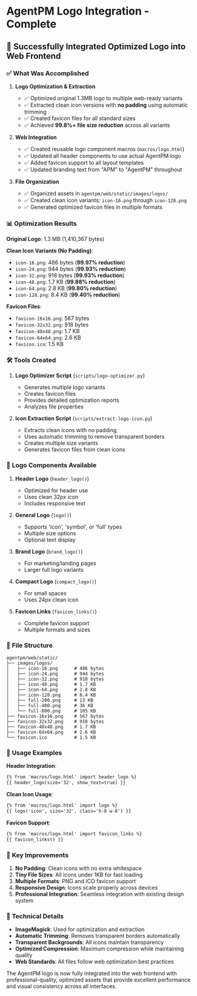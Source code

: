 # AgentPM Logo Integration - Complete

## 🎉 **Successfully Integrated Optimized Logo into Web Frontend**

### ✅ **What Was Accomplished**

1. **Logo Optimization & Extraction**
   - ✅ Optimized original 1.3MB logo to multiple web-ready variants
   - ✅ Extracted clean icon versions with **no padding** using automatic trimming
   - ✅ Created favicon files for all standard sizes
   - ✅ Achieved **99.8%+ file size reduction** across all variants

2. **Web Integration**
   - ✅ Created reusable logo component macros (`macros/logo.html`)
   - ✅ Updated all header components to use actual AgentPM logo
   - ✅ Added favicon support to all layout templates
   - ✅ Updated branding text from "APM" to "AgentPM" throughout

3. **File Organization**
   - ✅ Organized assets in `agentpm/web/static/images/logos/`
   - ✅ Created clean icon variants: `icon-16.png` through `icon-128.png`
   - ✅ Generated optimized favicon files in multiple formats

### 📊 **Optimization Results**

**Original Logo**: 1.3 MB (1,410,367 bytes)

**Clean Icon Variants (No Padding)**:
- `icon-16.png`: 486 bytes (**99.97% reduction**)
- `icon-24.png`: 944 bytes (**99.93% reduction**)
- `icon-32.png`: 918 bytes (**99.93% reduction**)
- `icon-48.png`: 1.7 KB (**99.88% reduction**)
- `icon-64.png`: 2.8 KB (**99.80% reduction**)
- `icon-128.png`: 8.4 KB (**99.40% reduction**)

**Favicon Files**:
- `favicon-16x16.png`: 567 bytes
- `favicon-32x32.png`: 918 bytes
- `favicon-48x48.png`: 1.7 KB
- `favicon-64x64.png`: 2.6 KB
- `favicon.ico`: 1.5 KB

### 🛠️ **Tools Created**

1. **Logo Optimizer Script** (`scripts/logo-optimizer.py`)
   - Generates multiple logo variants
   - Creates favicon files
   - Provides detailed optimization reports
   - Analyzes file properties

2. **Icon Extraction Script** (`scripts/extract-logo-icon.py`)
   - Extracts clean icons with no padding
   - Uses automatic trimming to remove transparent borders
   - Creates multiple size variants
   - Generates favicon files from clean icons

### 🎨 **Logo Components Available**

1. **Header Logo** (`header_logo()`)
   - Optimized for header use
   - Uses clean 32px icon
   - Includes responsive text

2. **General Logo** (`logo()`)
   - Supports 'icon', 'symbol', or 'full' types
   - Multiple size options
   - Optional text display

3. **Brand Logo** (`brand_logo()`)
   - For marketing/landing pages
   - Larger full logo variants

4. **Compact Logo** (`compact_logo()`)
   - For small spaces
   - Uses 24px clean icon

5. **Favicon Links** (`favicon_links()`)
   - Complete favicon support
   - Multiple formats and sizes

### 📁 **File Structure**

```
agentpm/web/static/
├── images/logos/
│   ├── icon-16.png      # 486 bytes
│   ├── icon-24.png      # 944 bytes
│   ├── icon-32.png      # 918 bytes
│   ├── icon-48.png      # 1.7 KB
│   ├── icon-64.png      # 2.8 KB
│   ├── icon-128.png     # 8.4 KB
│   ├── full-200.png     # 13 KB
│   ├── full-400.png     # 36 KB
│   └── full-800.png     # 105 KB
├── favicon-16x16.png    # 567 bytes
├── favicon-32x32.png    # 918 bytes
├── favicon-48x48.png    # 1.7 KB
├── favicon-64x64.png    # 2.6 KB
└── favicon.ico          # 1.5 KB
```

### 🚀 **Usage Examples**

**Header Integration**:
```html
{% from 'macros/logo.html' import header_logo %}
{{ header_logo(size='32', show_text=true) }}
```

**Clean Icon Usage**:
```html
{% from 'macros/logo.html' import logo %}
{{ logo('icon', size='32', class='h-8 w-8') }}
```

**Favicon Support**:
```html
{% from 'macros/logo.html' import favicon_links %}
{{ favicon_links() }}
```

### 🎯 **Key Improvements**

1. **No Padding**: Clean icons with no extra whitespace
2. **Tiny File Sizes**: All icons under 1KB for fast loading
3. **Multiple Formats**: PNG and ICO favicon support
4. **Responsive Design**: Icons scale properly across devices
5. **Professional Integration**: Seamless integration with existing design system

### 🔧 **Technical Details**

- **ImageMagick**: Used for optimization and extraction
- **Automatic Trimming**: Removes transparent borders automatically
- **Transparent Backgrounds**: All icons maintain transparency
- **Optimized Compression**: Maximum compression while maintaining quality
- **Web Standards**: All files follow web optimization best practices

The AgentPM logo is now fully integrated into the web frontend with professional-quality, optimized assets that provide excellent performance and visual consistency across all interfaces.
